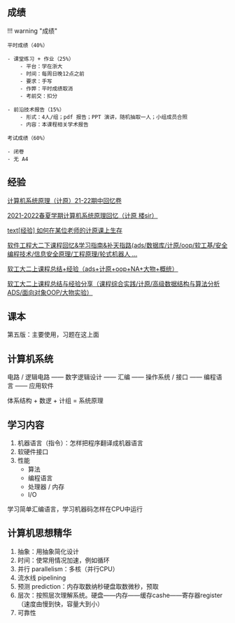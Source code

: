 ## 成绩

!!! warning "成绩"

    平时成绩（40%）

    - 课堂练习 + 作业（25%）
        - 平台：学在浙大
        - 时间：每周日晚12点之前
        - 要求：手写
        - 作弊：平时成绩取消
        - 考前交：扣分

    - 前沿技术报告（15%）
        - 形式：4人/组；pdf 报告；PPT 演讲，随机抽取一人；小组成员合照
        - 内容：本课程相关学术报告

    考试成绩（60%）

    - 闭卷
    - 无 A4

## 经验

[计算机系统原理（计原）21-22期中回忆卷](https://www.cc98.org/topic/5305651)

[2021-2022春夏学期计算机系统原理回忆（计原 楼sir）](https://www.cc98.org/topic/5353866)

[text[经验] 如何在某位老师的计原课上生存](https://www.cc98.org/topic/5539896)

[软件工程大二下课程回忆&学习指南&补天指路(ads/数据库/计原/oop/软工基/安全编程技术/信息安全原理/工程原理/轮式机器人 ...](https://www.cc98.org/topic/5647034)

[软工大二上课程总结+经验（ads+计原+oop+NA+大物+概统）](https://www.cc98.org/topic/6097265)

[软工大二上课程总结与经验分享（课程综合实践/计原/高级数据结构与算法分析ADS/面向对象OOP/大物实验）](https://www.cc98.org/topic/6097763)

## 课本

第五版：主要使用，习题在这上面

## 计算机系统

电路 / 逻辑电路 —— 数字逻辑设计 —— 汇编 —— 操作系统 / 接口 —— 编程语言 —— 应用软件

体系结构 + 数逻 + 计组 = 系统原理

## 学习内容

1. 机器语言（指令）：怎样把程序翻译成机器语言
2. 软硬件接口
3. 性能
    - 算法
    - 编程语言
    - 处理器 / 内存
    - I/O

学习简单汇编语言，学习机器码怎样在CPU中运行

## 计算机思想精华

1. 抽象：用抽象简化设计
2. 时间：使常用情况加速，例如循环
3. 并行 parallelism：多核（并行CPU）
4. 流水线 pipelining
5. 预测 prediction：内存取数纳秒硬盘取数微秒，预取
6. 层次：按照层次理解系统。硬盘——内存——缓存cashe——寄存器register（速度由慢到快，容量大到小）
7. 可靠性